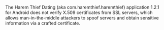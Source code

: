 The Harem Thief Dating (aka com.haremthief.haremthief) application 1.2.1 for Android does not verify X.509 certificates from SSL servers, which allows man-in-the-middle attackers to spoof servers and obtain sensitive information via a crafted certificate.